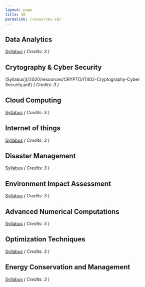 ```yaml
---
layout: page
title: S8
permalink: /resources-s8/
---
```

## **Data Analytics**
[Syllabus](/2020/resources/DA/IT404-Data-Analytics.pdf) *( Credits: 3 )*  <br />
<!-- [Previous Year Question Paper][] -->

## **Crytography & Cyber Security**
[Syllabus](/2020/resources/CRYPTO/IT402-Cryptography-Cyber Security.pdf) *( Credits: 3 )*  <br />
<!-- [Previous Year Question Paper][] -->

## **Cloud Computing**
[Syllabus](/2020/resources/CLOUD/CS468-Cloud-Computing.pdf) *( Credits: 3 )*  <br />
<!-- [Previous Year Question Paper][] -->

## **Internet of things**
[Syllabus](/2020/resources/IOT/IT462-Internet-of-things.pdf) *( Credits: 3 )*  <br />
<!-- [Previous Year Question Paper][] -->

## **Disaster Management**
[Syllabus](/2020/resources/NDELECTIVES/CE488-Disater-Management.pdf) *( Credits: 3 )*  <br />
<!-- [Previous Year Question Paper][] -->

## **Environment Impact Assessment**
[Syllabus](/2020/resources/NDELECTIVES/CE482-Environmental-Impact-Assessment.pdf) *( Credits: 3 )*  <br />
<!-- [Previous Year Question Paper][] -->

## **Advanced Numerical Computations**
[Syllabus](/2020/resources/NDELECTIVES/mathselective.pdf) *( Credits: 3 )*  <br />
<!-- [Previous Year Question Paper][] -->

## **Optimization Techniques**
[Syllabus](/2020/resources/NDELECTIVES/ME471-Optimization-Techniques.pdf) *( Credits: 3 )*  <br />
<!-- [Previous Year Question Paper][] -->

## **Energy Conservation and Management**
[Syllabus](/2020/resources/NDELECTIVES/ME482-Energy-Conservation-and-Management.pdf) *( Credits: 3 )*  <br />
<!-- [Previous Year Question Paper][] -->
